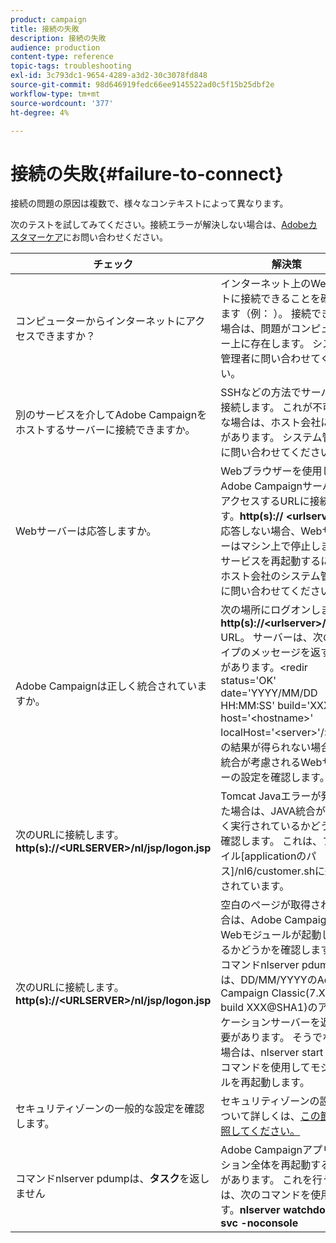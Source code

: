 ```yaml
---
product: campaign
title: 接続の失敗
description: 接続の失敗
audience: production
content-type: reference
topic-tags: troubleshooting
exl-id: 3c793dc1-9654-4289-a3d2-30c3078fd848
source-git-commit: 98d646919fedc66ee9145522ad0c5f15b25dbf2e
workflow-type: tm+mt
source-wordcount: '377'
ht-degree: 4%

---
```


# 接続の失敗{#failure-to-connect}

接続の問題の原因は複数で、様々なコンテキストによって異なります。

次のテストを試してみてください。接続エラーが解決しない場合は、[Adobeカスタマーケア](https://helpx.adobe.com/jp/enterprise/admin-guide.html/enterprise/using/support-for-experience-cloud.ug.html)にお問い合わせください。



<table> 
<thead> 
<tr> 
<th>チェック<br /> </th> 
<th>解決策<br /> </th> 
</tr> 
</thead> 
<tbody> 
<tr> 
<td>コンピューターからインターネットにアクセスできますか？</td> 
<td>インターネット上のWebサイトに接続できることを確認します（例： ）。 接続できない場合は、問題がコンピューター上に存在します。 システム管理者に問い合わせてください。</td>
</tr>
<tr> 
<td>別のサービスを介してAdobe Campaignをホストするサーバーに接続できますか。</td> 
<td>SSHなどの方法でサーバーに接続します。 これが不可能な場合は、ホスト会社に問題があります。 システム管理者に問い合わせてください。</td>
</tr>
<tr> 
<td>Webサーバーは応答しますか。</td> 
<td>Webブラウザーを使用してAdobe CampaignサーバーにアクセスするURLに接続します。<b>http(s):// &lt;urlserver&gt;</b>. 応答しない場合、Webサーバーはマシン上で停止します。 サービスを再起動するには、ホスト会社のシステム管理者に問い合わせてください。</td>
</tr>
<tr> 
<td>Adobe Campaignは正しく統合されていますか。</td> 
<td>次の場所にログオンします。<b>http(s)://&lt;urlserver&gt;/r/test</b> URL。 サーバーは、次のタイプのメッセージを返す必要があります。&lt;redir status='OK' date='YYYY/MM/DD HH:MM:SS' build='XXXX' host='&lt;hostname&gt;' localHost='&lt;server&gt;'/&gt;
この結果が得られない場合は、統合が考慮されるWebサーバーの設定を確認します。</td>
</tr>
<tr> 
<td>次のURLに接続します。<b>http(s)://&lt;URLSERVER&gt;/nl/jsp/logon.jsp</b></td>
<td>Tomcat Javaエラーが発生した場合は、JAVA統合が正しく実行されているかどうかを確認します。 これは、ファイル[applicationのパス]/nl6/customer.shに統合されています。</td>
</tr>
<tr> 
<td>次のURLに接続します。<b>http(s)://&lt;URLSERVER&gt;/nl/jsp/logon.jsp</b></td>
<td>空白のページが取得された場合は、Adobe Campaign Webモジュールが起動しているかどうかを確認します。 コマンドnlserver pdumpは、DD/MM/YYYYのAdobe Campaign Classic(7.X YY.R build XXX@SHA1)のアプリケーションサーバーを返す必要があります。 そうでない場合は、nlserver start webコマンドを使用してモジュールを再起動します。</td>
</tr>
<tr>
<td>セキュリティゾーンの一般的な設定を確認します。</td>
<td>セキュリティゾーンの設定について詳しくは、<a href="https://experienceleague.adobe.com/docs/campaign-classic/using/installing-campaign-classic/additional-configurations/configuring-campaign-server.html?lang=en#configuring-campaign-server"/>この節を参照してください。</a></td>
</tr>
<tr>
<td>コマンドnlserver pdumpは、<b>タスク</b>を返しません</td>
<td>Adobe Campaignアプリケーション全体を再起動する必要があります。 これを行うには、次のコマンドを使用します。<b>nlserver watchdog -svc -noconsole</b></td>
</tr>
</tbody> 
</table>
